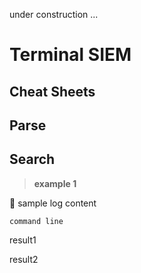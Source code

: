 under construction ...

# **Terminal SIEM**

## **Cheat Sheets**

## Parse

## Search
> **example 1**

:bookmark_tabs: sample log content
``` 
command line
```
result1

result2

